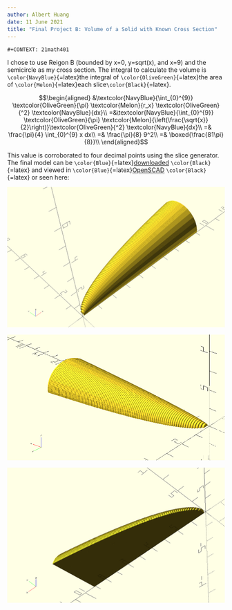 ```yaml
---
author: Albert Huang
date: 11 June 2021
title: "Final Project B: Volume of a Solid with Known Cross Section"
---
```


```{=org}
#+CONTEXT: 21math401
```
I chose to use Reigon B (bounded by x=0, y=sqrt(x), and x=9) and the
semicircle as my cross section. The integral to calculate the volume is
`\color{NavyBlue}`{=latex}the integral of
`\color{OliveGreen}`{=latex}the area of `\color{Melon}`{=latex}each
slice`\color{Black}`{=latex}.

$$\begin{aligned}
 &\textcolor{NavyBlue}{\int_{0}^{9}} \textcolor{OliveGreen}{\pi} \textcolor{Melon}{r_x} \textcolor{OliveGreen}{^2} \textcolor{NavyBlue}{dx}\\
 =&\textcolor{NavyBlue}{\int_{0}^{9}} \textcolor{OliveGreen}{\pi}  \textcolor{Melon}{\left(\frac{\sqrt{x}}{2}\right)}\textcolor{OliveGreen}{^2} \textcolor{NavyBlue}{dx}\\
 =& \frac{\pi}{4}  \int_{0}^{9} x dx\\
 =& \frac{\pi}{8} 9^2\\
 =& \boxed{\frac{81\pi}{8}}\\
\end{aligned}$$

This value is corroborated to four decimal points using the slice
generator. The final model can be
`\color{Blue}`{=latex}[downloaded](https://github.com/SkoolNotes/Taproot/blob/main/21math401/KBe21math401retCrossSectionSolidFinalB.scad)
`\color{Black}`{=latex} and viewed in
`\color{Blue}`{=latex}[OpenSCAD](https://openscad.org/downloads.html)
`\color{Black}`{=latex} or seen here:

![](KBe21math401retCrossSectionSolidFinalB.png)

![](KBe21math401retCrossSectionSolidFinalB2.png)

![](KBe21math401retCrossSectionSolidFinalB3.png)
